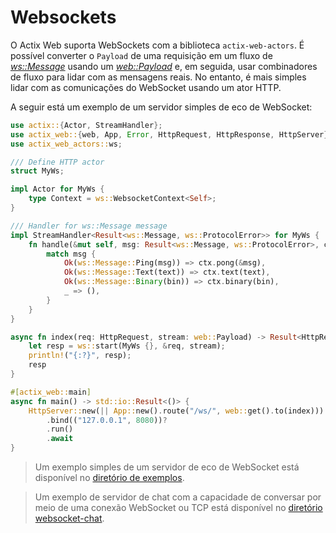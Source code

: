 # Websockets

O Actix Web suporta WebSockets com a biblioteca `actix-web-actors`. É possível converter o `Payload` de uma requisição em um fluxo de [_ws::Message_][message] usando um [_web::Payload_][payload] e, em seguida, usar combinadores de fluxo para lidar com as mensagens reais. No entanto, é mais simples lidar com as comunicações do WebSocket usando um ator HTTP.

A seguir está um exemplo de um servidor simples de eco de WebSocket:

```rust
use actix::{Actor, StreamHandler};
use actix_web::{web, App, Error, HttpRequest, HttpResponse, HttpServer};
use actix_web_actors::ws;

/// Define HTTP actor
struct MyWs;

impl Actor for MyWs {
    type Context = ws::WebsocketContext<Self>;
}

/// Handler for ws::Message message
impl StreamHandler<Result<ws::Message, ws::ProtocolError>> for MyWs {
    fn handle(&mut self, msg: Result<ws::Message, ws::ProtocolError>, ctx: &mut Self::Context) {
        match msg {
            Ok(ws::Message::Ping(msg)) => ctx.pong(&msg),
            Ok(ws::Message::Text(text)) => ctx.text(text),
            Ok(ws::Message::Binary(bin)) => ctx.binary(bin),
            _ => (),
        }
    }
}

async fn index(req: HttpRequest, stream: web::Payload) -> Result<HttpResponse, Error> {
    let resp = ws::start(MyWs {}, &req, stream);
    println!("{:?}", resp);
    resp
}

#[actix_web::main]
async fn main() -> std::io::Result<()> {
    HttpServer::new(|| App::new().route("/ws/", web::get().to(index)))
        .bind(("127.0.0.1", 8080))?
        .run()
        .await
}
```

> Um exemplo simples de um servidor de eco de WebSocket está disponível no [diretório de exemplos][examples].

> Um exemplo de servidor de chat com a capacidade de conversar por meio de uma conexão WebSocket ou TCP está disponível no [diretório websocket-chat][chat].

[message]: https://docs.rs/actix-web-actors/2/actix_web_actors/ws/enum.Message.html
[payload]: https://docs.rs/actix-web/4/actix_web/web/struct.Payload.html
[examples]: https://github.com/actix/examples/tree/master/websockets
[chat]: https://github.com/actix/examples/tree/master/websockets/chat